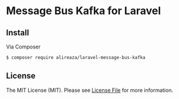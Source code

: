 # Message Bus Kafka for Laravel


## Install

Via Composer
```bash
$ composer require alireaza/laravel-message-bus-kafka
```


## License

The MIT License (MIT). Please see [License File](LICENSE) for more information.
